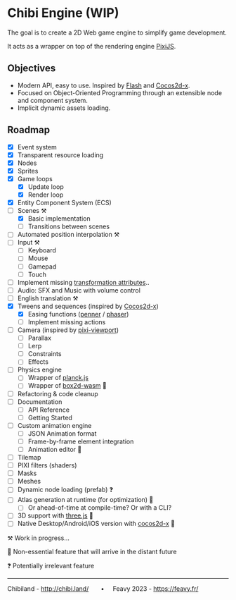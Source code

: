 # Chibi Engine (WIP)

The goal is to create a 2D Web game engine to simplify game development.

It acts as a wrapper on top of the rendering engine [PixiJS](https://github.com/pixijs/pixijs).

## Objectives
- Modern API, easy to use. Inspired by [Flash](https://help.adobe.com/fr_FR/FlashPlatform/reference/actionscript/3/package-detail.html) and [Cocos2d-x](https://docs.cocos2d-x.org/api-ref/cplusplus/v4x/). 
- Focused on Object-Oriented Programming through an extensible node and component system.
- Implicit dynamic assets loading.

## Roadmap

- [x] Event system
- [x] Transparent resource loading
- [x] Nodes
- [x] Sprites
- [x] Game loops
  - [x] Update loop
  - [x] Render loop
- [x] Entity Component System (ECS)
- [ ] Scenes ⚒️
  - [x] Basic implementation
  - [ ] Transitions between scenes
- [ ] Automated position interpolation ⚒️
- [ ] Input ⚒️
  - [ ] Keyboard
  - [ ] Mouse
  - [ ] Gamepad
  - [ ] Touch
- [ ] Implement missing [transformation attributes](https://pixijs.download/dev/docs/PIXI.Container.html)..
- [ ] Audio: SFX and Music with volume control
- [ ] English translation ⚒️
- [x] Tweens and sequences (inspired by [Cocos2d-x](https://docs.cocos.com/cocos2d-x/manual/en/actions/getting_started.html))
  - [x] Easing functions ([penner](https://github.com/bcherny/penner) / [phaser](https://github.com/photonstorm/phaser/tree/master/src/math/easing))
  - [ ] Implement missing actions
- [ ] Camera (inspired by [pixi-viewport](https://github.com/davidfig/pixi-viewport))
  - [ ] Parallax
  - [ ] Lerp
  - [ ] Constraints
  - [ ] Effects
- [ ] Physics engine
  - [ ] Wrapper of [planck.js](https://github.com/shakiba/planck.js/)
  - [ ] Wrapper of [box2d-wasm](https://github.com/Birch-san/box2d-wasm) 🔮
- [ ] Refactoring & code cleanup
- [ ] Documentation
  - [ ] API Reference
  - [ ] Getting Started
- [ ] Custom animation engine
  - [ ] JSON Animation format
  - [ ] Frame-by-frame element integration
  - [ ] Animation editor 🔮
- [ ] Tilemap
- [ ] PIXI filters (shaders)
- [ ] Masks
- [ ] Meshes
- [ ] Dynamic node loading (prefab) ❓
- [ ] Atlas generation at runtime (for optimization) 🔮
    - [ ] Or ahead-of-time at compile-time? Or with a CLI?
- [ ] 3D support with [three.js](https://github.com/mrdoob/three.js) 🔮
- [ ] Native Desktop/Android/iOS version with [cocos2d-x](https://github.com/cocos2d/cocos2d-x) 🔮

⚒️ Work in progress...

🔮 Non-essential feature that will arrive in the distant future

❓ Potentially irrelevant feature

----

Chibiland - http://chibi.land/  &nbsp;&nbsp;&nbsp;&nbsp;&nbsp;  • &nbsp;&nbsp;&nbsp;&nbsp;Feavy 2023 - https://feavy.fr/